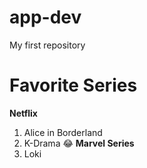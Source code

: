 # app-dev
My first repository
# Favorite Series
**Netflix**
1. Alice in Borderland
2. K-Drama
:joy:
**Marvel Series**
1. Loki
